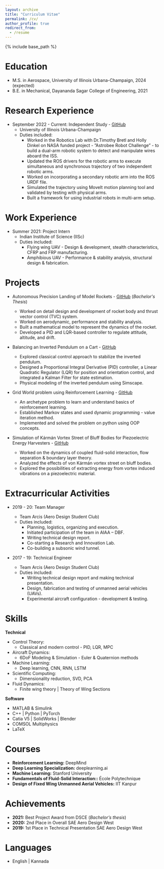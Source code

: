 ```yaml
---
layout: archive
title: "Curriculum Vitae"
permalink: /cv/
author_profile: true
redirect_from:
  - /resume
---
```


{% include base_path %}

Education
======
* M.S. in Aerospace, University of Illinois Urbana-Champaign, 2024 (expected)
* B.E. in Mechanical, Dayananda Sagar College of Engineering, 2021
<!---* Ph.D in Version Control Theory, GitHub University, 2018 (expected)--->

Research Experience
======
* September 2022 - Current: Independent Study - [GitHub](https://github.com/RMDLO/abb_dual_arm)
  * University of Illinois Urbana-Champaign
  * Duties included: 
    - Worked in the Robotics Lab with Dr.Timothy Bretl and Holly Dinkel on NASA funded project - ”Astrobee Robot Challenge” - to build a dual-arm robotic system to detect and manipulate wires aboard the ISS.
    - Updated the ROS drivers for the robotic arms to execute simultaneous and synchronous trajectory of two independent robotic arms. 
    - Worked on incorporating a secondary robotic arm into the ROS URDF file. 
    - Simulated the trajectory using MoveIt motion planning tool and validated by testing with physical arms. 
    - Built a framework for using industrial robots in multi-arm setup.

Work Experience
======
* Summer 2021: Project Intern
  * Indian Institute of Science (IISc)
  * Duties included: 
    - Flying wing UAV - Design & development, stealth characteristics, CFRP and FRP manufacturing.
    - Amphibious UAV - Performance & stability analysis, structural design & fabrication.

Projects
======
* Autonomous Precision Landing of Model Rockets - [GitHub](https://github.com/raghavvs/Autonomous-Landing-of-Model-Rockets)
  (*Bachelor's Thesis*)
  * Worked on detail design and development of rocket body and thrust vector control (TVC) system.
  * Worked on aerodynamic, performance and stability analysis.
  * Built a mathematical model to represent the dynamics of the rocket.
  * Developed a PID and LQR-based controller to regulate attitude, altitude, and drift.

* Balancing an Inverted Pendulum on a Cart - [GitHub](https://github.com/raghavvs/Inverted-Pendulum-on-a-Cart)
  * Explored classical control approach to stabilize the inverted pendulum.
  * Designed a Proportional Integral Derivative (PID) controller, a Linear Quadratic Regulator (LQR) for
    position and orientation control, and integrated a Kalman Filter for state estimation. 
  * Physical modeling of the inverted pendulum using Simscape.

* Grid World problem using Reinforcement Learning - [GitHub](https://github.com/raghavvs/Grid-world-reinforcement-learning)
  * An archetype problem to learn and understand basics of reinforcement learning.
  * Established Markov states and used dynamic programming - value iteration method.
  * Implemented and solved the problem on python using OOP concepts.

* Simulation of Kármán Vortex Street of Bluff Bodies for Piezoelectric Energy Harvesters - [GitHub](https://github.com/raghavvs/Simulation-of-Karman-Vortex-Street-of-Bluff-Bodies-for-Piezoelectric-Energy-Harvesters)
  * Worked on the dynamics of coupled fluid-solid interaction, flow separation & boundary layer theory. 
  * Analyzed the effects of von Kármán vortex street on bluff bodies.
  * Explored the possibilities of extracting energy from vortex induced vibrations on a piezoelectric
    material.

Extracurricular Activities
======
* 2019 - 20: Team Manager
  * Team Arcis (Aero Design Student Club)
  * Duties included: 
    - Planning, logistics, organizing and execution.
    - Initiated participation of the team in AIAA – DBF. 
    - Writing technical design report.
    - Co-starting a Research and Innovation Lab.
    - Co-building a subsonic wind tunnel.

* 2017 - 19: Technical Engineer
  * Team Arcis (Aero Design Student Club)
  * Duties included:  
    - Writing technical design report and making technical presentation.
    - Design, fabrication and testing of unmanned aerial vehicles (UAVs).
    - Experimental aircraft configuration - development & testing.

  
Skills
======
**Technical**

* Control Theory:
  - Classical and modern control - PID, LQR, MPC
* Aircraft Dynamics:
  - 6DoF Modeling & Simulation - Euler & Quaternion methods
* Machine Learning:
  - Deep learning, CNN, RNN, LSTM
* Scientific Computing:
  - Dimensionality reduction, SVD, PCA
* Fluid Dynamics:
  - Finite wing theory $\vert$ Theory of Wing Sections

**Software**

* MATLAB & Simulink
* C++ $\vert$ Python $\vert$ PyTorch
* Catia V5 $\vert$ SolidWorks $\vert$ Blender
* COMSOL Multiphysics
* LaTeX

<!--Publications
======
  <ul>{% for post in site.publications %}
    {% include archive-single-cv.html %}
  {% endfor %}</ul>
  
Talks
======
  <ul>{% for post in site.talks %}
    {% include archive-single-talk-cv.html %}
  {% endfor %}</ul>
  
Teaching
======
  <ul>{% for post in site.teaching %}
    {% include archive-single-cv.html %}
  {% endfor %}</ul>
  
Service and leadership
======
* Currently signed in to 43 different slack teams-->

Courses
======

* **Reinforcement Learning:** DeepMind
* **Deep Learning Specialization:** deeplearning.ai
* **Machine Learning:** Stanford University
* **Fundamentals of Fluid-Solid Interaction::** École Polytechnique
* **Design of Fixed Wing Unmanned Aerial Vehicles:** IIT Kanpur

Achievements
======

* **2021:** Best Project Award from DSCE (*Bachelor’s thesis*)
* **2020:** 2nd Place in Overall SAE Aero Design West
* **2019:** 1st Place in Technical Presentation SAE Aero Design West

Languages
======

* English $\vert$ Kannada